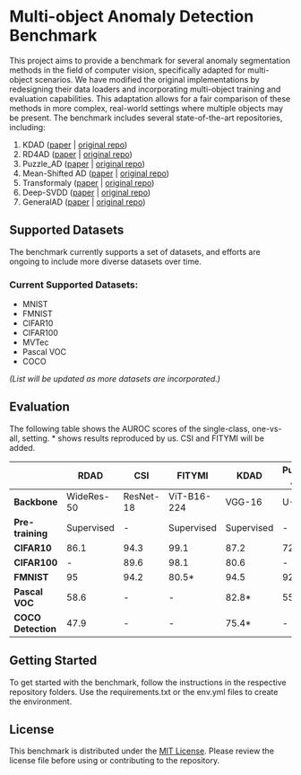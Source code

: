 # Multi-object Anomaly Detection Benchmark

This project aims to provide a benchmark for several anomaly segmentation methods in the field of computer vision, specifically adapted for multi-object scenarios. We have modified the original implementations by redesigning their data loaders and incorporating multi-object training and evaluation capabilities. This adaptation allows for a fair comparison of these methods in more complex, real-world settings where multiple objects may be present. The benchmark includes several state-of-the-art repositories, including:

1. KDAD ([paper](https://arxiv.org/abs/2011.11108) | [original repo](https://github.com/rohban-lab/Knowledge_Distillation_AD))
2. RD4AD ([paper](https://arxiv.org/abs/2201.10703) | [original repo](https://github.com/hq-deng/RD4AD))
3. Puzzle_AD ([paper](https://arxiv.org/pdf/2008.12959.pdf) | [original repo](https://github.com/Niousha12/Puzzle_Anomaly_Detection))
4. Mean-Shifted AD ([paper](https://arxiv.org/pdf/2106.03844.pdf) | [original repo](https://github.com/talreiss/Mean-Shifted-Anomaly-Detection))
5. Transformaly ([paper](https://openaccess.thecvf.com/content/CVPR2022W/L3D-IVU/papers/Cohen_Transformaly_-_Two_Feature_Spaces_Are_Better_Than_One_CVPRW_2022_paper.pdf) | [original repo](https://github.com/MatanCohen1/Transformaly))
6. Deep-SVDD ([paper](http://proceedings.mlr.press/v80/ruff18a.html) | [original repo](https://github.com/lukasruff/Deep-SVDD-PyTorch))
7. GeneralAD ([paper](https://arxiv.org/abs/2407.12427) | [original repo](https://github.com/LucStrater/GeneralAD))

## Supported Datasets
The benchmark currently supports a set of datasets, and efforts are ongoing to include more diverse datasets over time. 

### Current Supported Datasets:
- MNIST
- FMNIST
- CIFAR10
- CIFAR100
- MVTec
- Pascal VOC
- COCO

*(List will be updated as more datasets are incorporated.)*

## Evaluation ##

The following table shows the AUROC scores of the single-class, one-vs-all, setting. * shows results reproduced by us. CSI and FITYMI will be added.

|                | RDAD         | CSI  | FITYMI  | KDAD         | Puzzle AD    | MSAD         | Transformaly        | Deep SVDD  | General AD   | MKD+         |
|----------------|--------------|-------------------|-----------------------|--------------|--------------|--------------|----------------------|------------|--------------|--------------|
| **Backbone**   | WideRes-50   | ResNet-18        | ViT-B16-224           | VGG-16       | U-Net        | ViT-B16-224  | ViT-B16-384/224     | LeNet      | ViT-B14-518  | ViT-B16-224  |
| **Pre-training** | Supervised | -           | Supervised            | Supervised   | -   | Supervised   | Supervised         | - | Self-supervised   | Supervised   |
| **CIFAR10**    | 86.1         | 94.3             | 99.1                  | 87.2         | 72.47        | 97.2         | 98.3/94.9*          | 64.81      | 99.1         | 98.6         |
| **CIFAR100**   | -            | 89.6             | 98.1                  | 80.6         | -            | 96.4         | 97.3/93*            | -          | 98           | 97.4         |
| **FMNIST**     | 95           | 94.2             | 80.5*                 | 94.5         | 92.6         | 94.2         | 94.4/92.7*          | -          | 94.6         | 94.4         |
| **Pascal VOC** | 58.6         | -                | -                     | 82.8*        | 55*          | 91.8*        | 82.5*               | 56.14*     | 93.4*       | 95.4         |
| **COCO Detection** | 47.9     | -                | -                     | 75.4*        | -            | 86.7*        | 75.4*               | -          | 90.5*            | 94.5         |


## Getting Started
To get started with the benchmark, follow the instructions in the respective repository folders. Use the requirements.txt or the env.yml files to create the environment.

## License
This benchmark is distributed under the [MIT License](LICENSE). Please review the license file before using or contributing to the repository.
